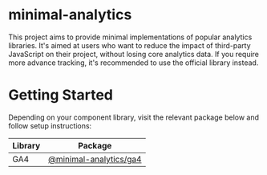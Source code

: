 # minimal-analytics

This project aims to provide minimal implementations of popular analytics libraries. It's aimed at users who want to reduce the impact of third-party JavaScript on their project, without losing core analytics data. If you require more advance tracking, it's recommended to use the official library instead.

# Getting Started

Depending on your component library, visit the relevant package below and follow setup instructions:

| Library | Package                                                                                                |
| ------- | ------------------------------------------------------------------------------------------------------ |
| GA4     | [@minimal-analytics/ga4](https://github.com/jahilldev/minimal-analytics/tree/main/packages/ga4#readme) |

